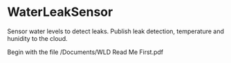# WaterLeakSensor
Sensor water levels to detect leaks. Publish leak detection, temperature and hunidity to the cloud.

Begin with the file /Documents/WLD Read Me First.pdf
